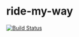 # ride-my-way
[![Build Status](https://travis-ci.org/Femi-DD/ride-my-way.svg?branch=gh-pages)](https://travis-ci.org/Femi-DD/ride-my-way)
